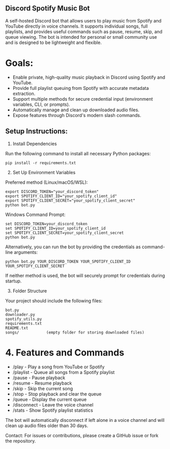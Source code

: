 ## Discord Spotify Music Bot

A self-hosted Discord bot that allows users to play music from Spotify and YouTube directly in voice channels. It supports individual songs, full playlists, and provides useful commands such as pause, resume, skip, and queue viewing. The bot is intended for personal or small community use and is designed to be lightweight and flexible.

# Goals:
- Enable private, high-quality music playback in Discord using Spotify and YouTube.
- Provide full playlist queuing from Spotify with accurate metadata extraction.
- Support multiple methods for secure credential input (environment variables, CLI, or prompts).
- Automatically manage and clean up downloaded audio files.
- Expose features through Discord's modern slash commands.

## Setup Instructions:

1. Install Dependencies

Run the following command to install all necessary Python packages:

    pip install -r requirements.txt

2. Set Up Environment Variables

Preferred method (Linux/macOS/WSL):

    export DISCORD_TOKEN="your_discord_token"
    export SPOTIFY_CLIENT_ID="your_spotify_client_id"
    export SPOTIFY_CLIENT_SECRET="your_spotify_client_secret"
    python bot.py

Windows Command Prompt:

    set DISCORD_TOKEN=your_discord_token
    set SPOTIFY_CLIENT_ID=your_spotify_client_id
    set SPOTIFY_CLIENT_SECRET=your_spotify_client_secret
    python bot.py

Alternatively, you can run the bot by providing the credentials as command-line arguments:

    python bot.py YOUR_DISCORD_TOKEN YOUR_SPOTIFY_CLIENT_ID YOUR_SPOTIFY_CLIENT_SECRET

If neither method is used, the bot will securely prompt for credentials during startup.

3. Folder Structure

Your project should include the following files:

    bot.py
    downloader.py
    spotify_utils.py
    requirements.txt
    README.txt
    songs/            (empty folder for storing downloaded files)

# 4. Features and Commands

- /play <query>        - Play a song from YouTube or Spotify
- /playlist <url>      - Queue all songs from a Spotify playlist
- /pause               - Pause playback
- /resume              - Resume playback
- /skip                - Skip the current song
- /stop                - Stop playback and clear the queue
- /queue               - Display the current queue
- /disconnect          - Leave the voice channel
- /stats <playlist>    - Show Spotify playlist statistics

The bot will automatically disconnect if left alone in a voice channel and will clean up audio files older than 30 days.

Contact:
For issues or contributions, please create a GitHub issue or fork the repository.
